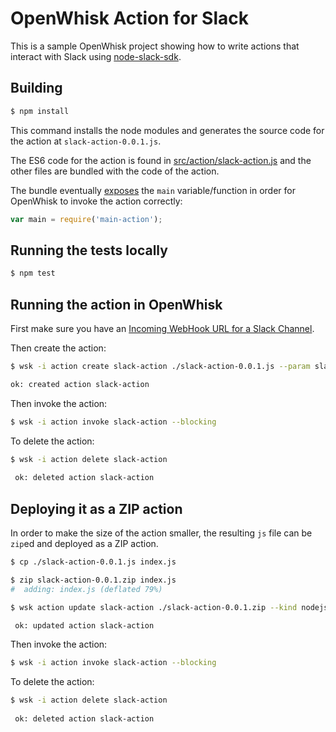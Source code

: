 OpenWhisk Action for Slack
==================================

This is a sample OpenWhisk project showing how to write actions that interact with Slack using [node-slack-sdk](https://github.com/slackapi/node-slack-sdk).
 

## Building

 ```bash
 $ npm install
 ```
 
 This command installs the node modules and generates the source code for the action at `slack-action-0.0.1.js`.
 
 The ES6 code for the action is found in [src/action/slack-action.js](src/action/slack-action.js) and the other files are bundled with the code of the action.
  
  The bundle eventually [exposes](package.json#14) the `main` variable/function in order for OpenWhisk to invoke the action correctly:
  ```javascript
  var main = require('main-action');
  ```
  
 
## Running the tests locally
 
 ```bash
 $ npm test
 ```
  
  
## Running the action in OpenWhisk

First make sure you have an [Incoming WebHook URL for a Slack Channel](https://my.slack.com/services/new/incoming-webhook/).  

Then create the action:

 ```bash
 $ wsk -i action create slack-action ./slack-action-0.0.1.js --param slack_webhook_url https://hooks.slack.com/services/T000000/B00000000/V000000000

 ok: created action slack-action
 ```

Then invoke the action:

```bash
$ wsk -i action invoke slack-action --blocking

```

 To delete the action:
  
 ```bash
 $ wsk -i action delete slack-action
   
  ok: deleted action slack-action
 ```
 
## Deploying it as a ZIP action

In order to make the size of the action smaller, the resulting `js` file can be `zip`ed and deployed as a ZIP action. 

```bash
$ cp ./slack-action-0.0.1.js index.js

$ zip slack-action-0.0.1.zip index.js 
#  adding: index.js (deflated 79%)

$ wsk action update slack-action ./slack-action-0.0.1.zip --kind nodejs:6 --param slack_webhook_url https://hooks.slack.com/services/T000000/B00000000/V000000000

 ok: updated action slack-action
``` 

Then invoke the action:

```bash
$ wsk -i action invoke slack-action --blocking

```

 To delete the action:
 
 ```bash
 $ wsk -i action delete slack-action
   
  ok: deleted action slack-action
 ```
